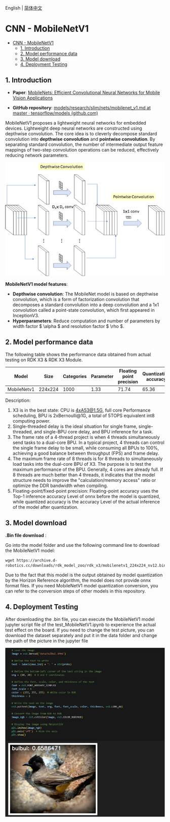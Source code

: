 English | [简体中文](./README_cn.md)

# CNN - MobileNetV1

- [CNN - MobileNetV1](#cnn---mobilenetv1)
  - [1. Introduction](#1-introduction)
  - [2. Model performance data](#2-model-performance-data)
  - [3. Model download](#3-model-download)
  - [4. Deployment Testing](#4-deployment-testing)


## 1. Introduction

- **Paper**: [MobileNets: Efficient Convolutional Neural Networks for Mobile Vision Applications](https://arxiv.org/abs/1704.04861)

- **GitHub repository**: [models/research/slim/nets/mobilenet_v1.md at master · tensorflow/models (github.com)](https://github.com/tensorflow/models/blob/master/research/slim/nets/mobilenet_v1.md)

MobileNetV1 proposes a lightweight neural networks for embedded devices. Lightweight deep neural networks are constructed using depthwise convolution. The core idea is to cleverly decompose standard convolution into **depthwise convolution** and **pointwise convolution**. By separating standard convolution, the number of intermediate output feature mappings of two-step convolution operations can be reduced, effectively reducing network parameters.

![](./data/depthwise&pointwise.png)

**MobileNetV1 model features**:

- **Depthwise convolution**: The MobileNet model is based on depthwise convolution, which is a form of factorization convolution that decomposes a standard convolution into a deep convolution and a 1x1 convolution called a point-state convolution, which first appeared in InceptionV3.
- **Hyperparameters**: Reduce computation and number of parameters by width factor $ \alpha $ and resolution factor $ \rho $.

## 2. Model performance data

The following table shows the performance data obtained from actual testing on RDK X3 & RDK X3 Module. 

| Model       | Size    | Categories | Parameter | Floating point precision | Quantization accuracy | Latency/throughput (single-threaded) | Latency/throughput (multi-threaded) | Frame rate(FPS) |
| ----------- | ------- | ---- | ------ | ----- | ----- | ----------- | ----------- | ------ |
| MobileNetv1 | 224x224 | 1000 | 1.33   | 71.74 | 65.36 | 3.44        | 6.10        | 647.83 |

Description:
1. X3 is in the best state: CPU is 4xA53@1.5G, full core Performance scheduling, BPU is 2xBernoulli@1G, a total of 5TOPS equivalent int8 computing power.
2. Single-threaded delay is the ideal situation for single frame, single-threaded, and single-BPU core delay, and BPU inference for a task.
3. The frame rate of a 4-thread project is when 4 threads simultaneously send tasks to a dual-core BPU. In a typical project, 4 threads can control the single frame delay to be small, while consuming all BPUs to 100%, achieving a good balance between throughput (FPS) and frame delay.
4. The maximum frame rate of 8 threads is for 8 threads to simultaneously load tasks into the dual-core BPU of X3. The purpose is to test the maximum performance of the BPU. Generally, 4 cores are already full. If 8 threads are much better than 4 threads, it indicates that the model structure needs to improve the "calculation/memory access" ratio or optimize the DDR bandwidth when compiling.
5. Floating-point/fixed-point precision: Floating-point accuracy uses the Top-1 inference accuracy Level of onnx before the model is quantized, while quantized accuracy is the accuracy Level of the actual inference of the model after quantization.


## 3. Model download

**.Bin file download** :

Go into the model folder and use the following command line to download the MobileNetV1 model:

```shell
wget https://archive.d-robotics.cc/downloads/rdk_model_zoo/rdk_x3/mobilenetv1_224x224_nv12.bin
```

Due to the fact that this model is the output obtained by model quantization by the Horizon Reference algorithm, the model does not provide onnx format files. If you need MobileNetV1 model quantization conversion, you can refer to the conversion steps of other models in this repository.

## 4. Deployment Testing

After downloading the .bin file, you can execute the MobileNetV1 model jupyter script file of the test_MobileNetV1.ipynb to experience the actual test effect on the board. If you need to change the test picture, you can download the dataset separately and put it in the data folder and change the path of the picture in the jupyter file

![](./data/inference.png)

